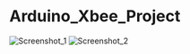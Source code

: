# Arduino_Xbee_Project

![Screenshot_1](https://github.com/serkancan006/Arduino_Xbee_Project/assets/109299838/5199dd91-ed99-4d85-b9b9-6419fcb728f7)
![Screenshot_2](https://github.com/serkancan006/Arduino_Xbee_Project/assets/109299838/0c7b9640-2e83-43ce-b1b8-aee37b8430d6)
